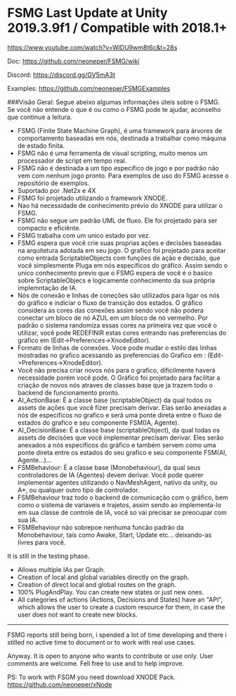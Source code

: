 # FSMG Last Update at Unity 2019.3.9f1 / Compatible with 2018.1+
https://www.youtube.com/watch?v=WlDU9wm8t6c&t=28s

Doc: https://github.com/neoneper/FSMG/wiki

Discord: https://discord.gg/GV5mA3t

Examples: https://github.com/neoneper/FSMGExamples

###Visão Geral:
Segue abeixo algumas informações úteis sobre o FSMG. Se você não entende o que é ou como o FSMG pode te ajudar, aconselho que continue a leitura.
 
 - FSMG (Finite State Machine Graph), é uma framework para árvores de comportamento baseadas em nós, destinada a trabalhar como máquina de estado finita. 
 - FSMG não é uma ferramenta de visual scripting, muito menos um processador de script em tempo real.
 - FSMG não é destinada a um tipo especifico de jogo e por padrão não vem com nenhum jogo pronto. Para exemplos de uso do FSMG acesse o repositório de exemplos.
 - Suportado por .Net2x e 4X
 - FSMG foi projetado utilizando o framework XNODE.
 - Nao há necessidade de conhecimento prévio do XNODE para utilizar o FSMG. 
 - FSMG não segue um padrão UML de fluxo. Ele foi projetado para ser compacto e eficiênte.
 - FSMG trabalha com um unico estado por vez.
 - FSMG espera que você crie suas proprias ações e decisões baseadas na arquitetura adotada em seu jogo. O grafico foi projetado para aceitar como entrada ScriptableObjects com funções de ação e decisão, que você simplesmente Pluga em nós especificos do gráfico. Assim sendo o unico conhecimento previo que o FSMG espera de você é o basico sobre ScriptableObjecs e logicamente conhecimento da sua própria implemntação de IA.
  - Nós de conexão e linhas de coneções são utilizados para ligar os nós do gráfico e indiciar o fluxo de transição dos estados. O gráfico considera as cores das conexões assim sendo você não podera conectar um bloco de nó AZUL em um bloco de nó vermelho. Por padrão o sistema randomiza essas cores na primeira vez que você o utilizar, você pode REDEFINIR estas cores entrando nas preferencias do gráfico em (Edit->Preferences->XnodeEditor).
 - Formato de linhas de conexões. Voce pode mudar o estilo das linhas mostradas no grafico acessando as preferencias do Grafico em :
(Edit->Preferences->XnodeEditor).
  - Você não precisa criar novos nós para o grafico, dificilmente haverá necessidade porém você pode. O Gráfico foi projetado para facilitar a criação de novos nós atraves de classes base que ja trazem todo o backend de funcionamento pronto.
  - AI_ActionBase: É a classe base (scriptableObject) da qual todos os assets de ações que você fizer precisam derivar. Elas serão anexadas a nós de especificos no grafico e serã uma ponte direta entre o fluxo de estados do grafico e seu componente FSM(IA, Agente).
  - AI_DecisionBase: É a classe base (scriptableObject), da qual todas os assets de decisões que você implementar precisam derivar.
  Eles serão anexados a nós especificos do gráfico e também servem como uma ponte direta entre os estados do seu grafico e seu componente FSM(AI, Agente...)...
  - FSMBehaviour: É a classe base (Monobehaviour), da qual seus controladores de IA (Agentes) devem derivar. Você pode querer implementar agentes utilizando o NavMeshAgent, nativo da unity, ou A*, ou qualquer outro tipo de controlador.
  - FSMBehaviour traz todo o backend de comunicação com o gráfico, bem como o sistema de variaveis e trajetos, assim sendo ao implementa-lo em sua classe de controle de IA, você so vai precisar se preocupar com sua IA.
  - FSMBehaviour não sobrepoe nenhuma funcão padrão da Monobehaviour, tais como Awake, Start, Update etc... deixando-as livres para você.
 
 It is still in the testing phase.

- Allows multiple IAs per Graph.
- Creation of local and global variables directly on the graph.
- Creation of direct local and global routes on the graph.
- 100% PlugAndPlay. You can create new states or just new ones.
- All categories of actions (Actions, Decisions and States) have an "API", which allows the user to create a custom resource for them, in case the user does not want to create new blocks.
-------------------------------------------
FSMG reports still being born, i spended a lot of time developing and there i stilled no active time to document or to work with real use cases.

Anyway. It is open to anyone who wants to contribute or use only. User comments are welcome.
Fell free to use and to help improve.

PS: To work with FSGM you need download XNODE Pack. 
https://github.com/neoneper/xNode
